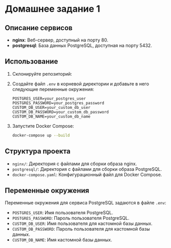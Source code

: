# Домашнее задание 1

## Описание сервисов

- **nginx**: Веб-сервер, доступный на порту 80.
- **postgresql**: База данных PostgreSQL, доступная на порту 5432.

## Использование

1. Склонируйте репозиторий:


2. Создайте файл `.env` в корневой директории и добавьте в него следующие переменные окружения:
    ```env
    POSTGRES_USER=your_postgres_user
    POSTGRES_PASSWORD=your_postgres_password
    CUSTOM_DB_USER=your_custom_db_user
    CUSTOM_DB_PASSWORD=your_custom_db_password
    CUSTOM_DB_NAME=your_custom_db_name
    ```

3. Запустите Docker Compose:
    ```sh
    docker-compose up --build
    ```

## Структура проекта

- `nginx/`: Директория с файлами для сборки образа nginx.
- `postgresql/`: Директория с файлами для сборки образа PostgreSQL.
- `docker-compose.yaml`: Конфигурационный файл для Docker Compose.

## Переменные окружения

Переменные окружения для сервиса PostgreSQL задаются в файле `.env`:

- `POSTGRES_USER`: Имя пользователя PostgreSQL.
- `POSTGRES_PASSWORD`: Пароль пользователя PostgreSQL.
- `CUSTOM_DB_USER`: Имя пользователя для кастомной базы данных.
- `CUSTOM_DB_PASSWORD`: Пароль пользователя для кастомной базы данных.
- `CUSTOM_DB_NAME`: Имя кастомной базы данных.

